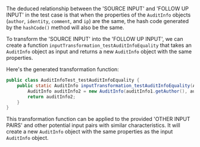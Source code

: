 The deduced relationship between the 'SOURCE INPUT' and 'FOLLOW UP INPUT' in the test case is that when the properties of the `AuditInfo` objects (`author`, `identity`, `comment`, and `ip`) are the same, the hash code generated by the `hashCode()` method will also be the same.

To transform the 'SOURCE INPUT' into the 'FOLLOW UP INPUT', we can create a function `inputTransformation_testAuditInfoEquality` that takes an `AuditInfo` object as input and returns a new `AuditInfo` object with the same properties.

Here's the generated transformation function:

```java
public class AuditInfoTest_testAuditInfoEquality {
    public static AuditInfo inputTransformation_testAuditInfoEquality(AuditInfo auditInfo1) {
        AuditInfo auditInfo2 = new AuditInfo(auditInfo1.getAuthor(), auditInfo1.getIdentity(), auditInfo1.getComment(), auditInfo1.getIp());
        return auditInfo2;
    }
}
```

This transformation function can be applied to the provided 'OTHER INPUT PAIRS' and other potential input pairs with similar characteristics. It will create a new `AuditInfo` object with the same properties as the input `AuditInfo` object.